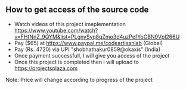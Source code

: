 ##  How to get access of the source code
-   Watch videos of this project imeplementation https://www.youtube.com/watch?v=FHtNnZ_9QYM&list=PLgnySyq8qZmo3d4uzPefYoGBN9Vpl266U
-   Pay ($65) at https://www.paypal.me/codeartisanlab (Global)
-   Pay (Rs. 4720) via UPI "shobhathakur0859@okaxis" (India)
-   Once payment successfull, I will give you access of the project
-   Once this project is completed then i will upload to https://projectsplaza.com

Note: Price will change according to progress of the project
